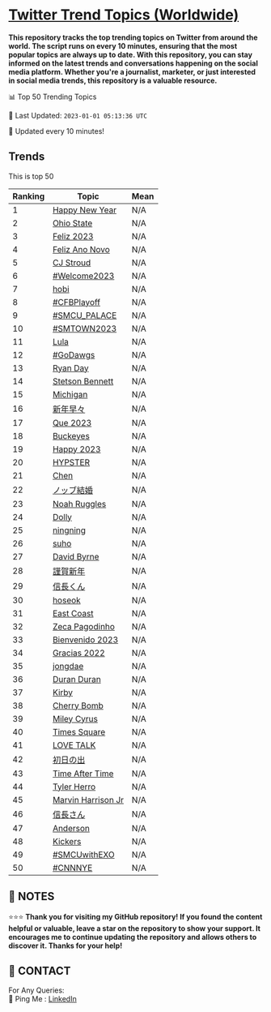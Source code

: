 [Twitter Trend Topics (Worldwide)](https://github.com/ErcinDedeoglu/Twitter-Trend-Topics)
==========

**This repository tracks the top trending topics on Twitter from around the world. 
The script runs on every 10 minutes, ensuring that the most popular topics are always up to date. 
With this repository, you can stay informed on the latest trends and conversations happening on the social media platform. 
Whether you're a journalist, marketer, or just interested in social media trends, this repository is a valuable resource.**


📊 Top 50 Trending Topics

📆 Last Updated: `2023-01-01 05:13:36 UTC`

🔧 Updated every 10 minutes!


## Trends

This is top 50

| Ranking | Topic | Mean |
| ------- | ------------ | ------------ |
| 1 | [Happy New Year](http://twitter.com/search?q=Happy+New+Year) | N/A |
| 2 | [Ohio State](http://twitter.com/search?q=Ohio+State) | N/A |
| 3 | [Feliz 2023](http://twitter.com/search?q=Feliz+2023) | N/A |
| 4 | [Feliz Ano Novo](http://twitter.com/search?q=Feliz+Ano+Novo) | N/A |
| 5 | [CJ Stroud](http://twitter.com/search?q=CJ+Stroud) | N/A |
| 6 | [#Welcome2023](http://twitter.com/search?q=%23Welcome2023) | N/A |
| 7 | [hobi](http://twitter.com/search?q=hobi) | N/A |
| 8 | [#CFBPlayoff](http://twitter.com/search?q=%23CFBPlayoff) | N/A |
| 9 | [#SMCU_PALACE](http://twitter.com/search?q=%23SMCU_PALACE) | N/A |
| 10 | [#SMTOWN2023](http://twitter.com/search?q=%23SMTOWN2023) | N/A |
| 11 | [Lula](http://twitter.com/search?q=Lula) | N/A |
| 12 | [#GoDawgs](http://twitter.com/search?q=%23GoDawgs) | N/A |
| 13 | [Ryan Day](http://twitter.com/search?q=Ryan+Day) | N/A |
| 14 | [Stetson Bennett](http://twitter.com/search?q=Stetson+Bennett) | N/A |
| 15 | [Michigan](http://twitter.com/search?q=Michigan) | N/A |
| 16 | [新年早々](http://twitter.com/search?q=%e6%96%b0%e5%b9%b4%e6%97%a9%e3%80%85) | N/A |
| 17 | [Que 2023](http://twitter.com/search?q=Que+2023) | N/A |
| 18 | [Buckeyes](http://twitter.com/search?q=Buckeyes) | N/A |
| 19 | [Happy 2023](http://twitter.com/search?q=Happy+2023) | N/A |
| 20 | [HYPSTER](http://twitter.com/search?q=HYPSTER) | N/A |
| 21 | [Chen](http://twitter.com/search?q=Chen) | N/A |
| 22 | [ノッブ結婚](http://twitter.com/search?q=%e3%83%8e%e3%83%83%e3%83%96%e7%b5%90%e5%a9%9a) | N/A |
| 23 | [Noah Ruggles](http://twitter.com/search?q=Noah+Ruggles) | N/A |
| 24 | [Dolly](http://twitter.com/search?q=Dolly) | N/A |
| 25 | [ningning](http://twitter.com/search?q=ningning) | N/A |
| 26 | [suho](http://twitter.com/search?q=suho) | N/A |
| 27 | [David Byrne](http://twitter.com/search?q=David+Byrne) | N/A |
| 28 | [謹賀新年](http://twitter.com/search?q=%e8%ac%b9%e8%b3%80%e6%96%b0%e5%b9%b4) | N/A |
| 29 | [信長くん](http://twitter.com/search?q=%e4%bf%a1%e9%95%b7%e3%81%8f%e3%82%93) | N/A |
| 30 | [hoseok](http://twitter.com/search?q=hoseok) | N/A |
| 31 | [East Coast](http://twitter.com/search?q=East+Coast) | N/A |
| 32 | [Zeca Pagodinho](http://twitter.com/search?q=Zeca+Pagodinho) | N/A |
| 33 | [Bienvenido 2023](http://twitter.com/search?q=Bienvenido+2023) | N/A |
| 34 | [Gracias 2022](http://twitter.com/search?q=Gracias+2022) | N/A |
| 35 | [jongdae](http://twitter.com/search?q=jongdae) | N/A |
| 36 | [Duran Duran](http://twitter.com/search?q=Duran+Duran) | N/A |
| 37 | [Kirby](http://twitter.com/search?q=Kirby) | N/A |
| 38 | [Cherry Bomb](http://twitter.com/search?q=Cherry+Bomb) | N/A |
| 39 | [Miley Cyrus](http://twitter.com/search?q=Miley+Cyrus) | N/A |
| 40 | [Times Square](http://twitter.com/search?q=Times+Square) | N/A |
| 41 | [LOVE TALK](http://twitter.com/search?q=LOVE+TALK) | N/A |
| 42 | [初日の出](http://twitter.com/search?q=%e5%88%9d%e6%97%a5%e3%81%ae%e5%87%ba) | N/A |
| 43 | [Time After Time](http://twitter.com/search?q=Time+After+Time) | N/A |
| 44 | [Tyler Herro](http://twitter.com/search?q=Tyler+Herro) | N/A |
| 45 | [Marvin Harrison Jr](http://twitter.com/search?q=Marvin+Harrison+Jr) | N/A |
| 46 | [信長さん](http://twitter.com/search?q=%e4%bf%a1%e9%95%b7%e3%81%95%e3%82%93) | N/A |
| 47 | [Anderson](http://twitter.com/search?q=Anderson) | N/A |
| 48 | [Kickers](http://twitter.com/search?q=Kickers) | N/A |
| 49 | [#SMCUwithEXO](http://twitter.com/search?q=%23SMCUwithEXO) | N/A |
| 50 | [#CNNNYE](http://twitter.com/search?q=%23CNNNYE) | N/A |




## 📝 NOTES

⭐⭐⭐ **Thank you for visiting my GitHub repository! If you found the content helpful or valuable, leave a star on the repository to show your support. It encourages me to continue updating the repository and allows others to discover it. Thanks for your help!**

## 📨 CONTACT

 For Any Queries:  
            🏓 Ping Me : [LinkedIn](https://www.linkedin.com/in/ercindedeoglu/)
